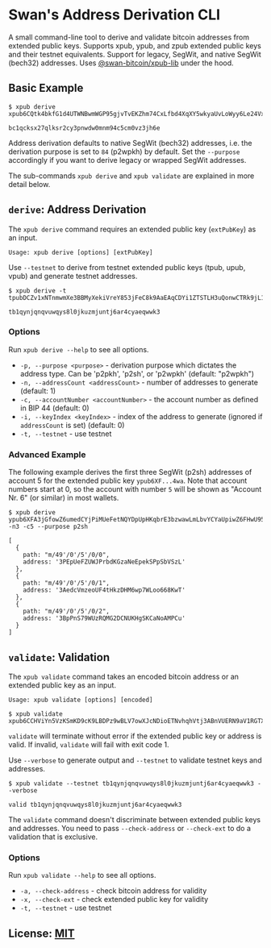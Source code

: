 # Swan's Address Derivation CLI

A small command-line tool to derive and validate bitcoin addresses from
extended public keys. Supports xpub, ypub, and zpub extended public keys and
their testnet equivalents. Support for legacy, SegWit, and native SegWit
(bech32) addresses. Uses [@swan-bitcoin/xpub-lib](https://www.npmjs.com/package/@swan-bitcoin/xpub-lib) under the hood.

## Basic Example

```
$ xpub derive xpub6CQtk4bkfG1d4UTWNBwmWGP95gjvTvEKZhm74CxLfbd4XqXY5wkyaUvLoWyy6Le24VxCqg2nASLu2xhNaDh5FhFDf8ndUUgbm8q1VDqCipy

bc1qcksx27qlksr2cy3pnwdw0mnm94c5cm0vz3jh6e
```

Address derivation defaults to native SegWit (bech32) addresses, i.e. the
derivation purpose is set to `84` (p2wpkh) by default. Set the `--purpose`
accordingly if you want to derive legacy or wrapped SegWit addresses.

The sub-commands `xpub derive` and `xpub validate` are explained in more detail below.

## `derive`: Address Derivation

The `xpub derive` command requires an extended public key (`extPubKey`) as an input.

```
Usage: xpub derive [options] [extPubKey]
```

Use `--testnet` to derive from testnet extended public keys (tpub, upub, vpub) and generate testnet addresses.

```
$ xpub derive -t tpubDCZv1xNTnmwmXe3BBMyXekiVreY853jFeC8k9AaEAqCDYi1ZTSTLH3uQonwCTRk9jL1SFu1cLNbDY76YtcDR8n2inSMwBEAdZs37EpYS9px

tb1qynjqnqvuwqys8l0jkuzmjuntj6ar4cyaeqwwk3
```

### Options

Run `xpub derive --help` to see all options.

- `-p, --purpose <purpose>` - derivation purpose which dictates the address type. Can be 'p2pkh', 'p2sh', or 'p2wpkh' (default: "p2wpkh")
- `-n, --addressCount <addressCount>` - number of addresses to generate (default: 1)
- `-c, --accountNumber <accountNumber>` - the account number as defined in BIP 44 (default: 0)
- `-i, --keyIndex <keyIndex>` - index of the address to generate (ignored if `addressCount` is set) (default: 0)
- `-t, --testnet` - use testnet

### Advanced Example

The following example derives the first three SegWit (p2sh) addresses of account 5 for the extended public key `ypub6XF...4wa`. Note that account numbers start at 0, so the account with number `5` will be shown as "Account Nr. 6" (or similar) in most wallets.

```
$ xpub derive ypub6XFA3jGfowZ6umedCYjPiMUeFetNQYDpUpHKqbrE3bzwawLmLbvYCYaUpiwZ6FHwU951b9dLd6hSvFJwHv763vvpXUV44PW62rtesm5g4wa -n3 -c5 --purpose p2sh

[
  {
    path: "m/49'/0'/5'/0/0",
    address: '3PEpUeFZUWJPrbdKGzaNeEpekSPpSbVSzL'
  },
  {
    path: "m/49'/0'/5'/0/1",
    address: '3AedcVmzeoUF4tHkzDHM6wp7WLoo668KwT'
  },
  {
    path: "m/49'/0'/5'/0/2",
    address: '3BpPnS79WUzRQMG2DCNUKHgSKCaNoAMPCu'
  }
]
```

## `validate`: Validation

The `xpub validate` command takes an encoded bitcoin address or an extended public key as an input.

```
Usage: xpub validate [options] [encoded]
```

```
$ xpub validate xpub6CCHViYn5VzKSmKD9cK9LBDPz9wBLV7owXJcNDioETNvhqhVtj3ABnVUERN9aV1RGTX9YpyPHnC4Ekzjnr7TZthsJRBiXA4QCeXNHEwxLab
```

`validate` will terminate without error if the extended public key or address is
valid. If invalid, `validate` will fail with exit code 1. 

Use `--verbose` to generate output and `--testnet` to validate testnet keys and addresses.

```
$ xpub validate --testnet tb1qynjqnqvuwqys8l0jkuzmjuntj6ar4cyaeqwwk3 --verbose

valid tb1qynjqnqvuwqys8l0jkuzmjuntj6ar4cyaeqwwk3
```

The `validate` command doesn't discriminate between extended public keys and addresses. You need to pass `--check-address` or `--check-ext` to do a validation that is exclusive.

### Options

Run `xpub validate --help` to see all options.

- `-a, --check-address` - check bitcoin address for validity
- `-x, --check-ext` - check extended public key for validity
- `-t, --testnet` - use testnet

## License: [MIT](./LICENSE.md)
